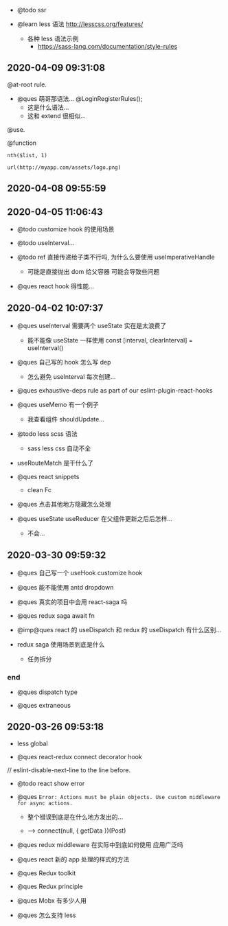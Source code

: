 -   @todo ssr

-   @learn less 语法 http://lesscss.org/features/

    -   各种 less 语法示例
        -   https://sass-lang.com/documentation/style-rules

## 2020-04-09 09:31:08

@at-root rule.

-   @ques 萌哥那语法... @LoginRegisterRules();
    -   这是什么语法...
    -   这和 extend 很相似...

@use.

@function

`nth($list, 1)`

`url(http://myapp.com/assets/logo.png)`

## 2020-04-08 09:55:59

## 2020-04-05 11:06:43

-   @todo customize hook 的使用场景

*   @todo useInterval...

*   @todo ref 直接传递给子类不行吗, 为什么么要使用 useImperativeHandle

    -   可能是直接抛出 dom 给父容器 可能会导致些问题

*   @ques react hook 得性能...

## 2020-04-02 10:07:37

-   @ques useInterval 需要两个 useState 实在是太浪费了

    -   能不能像 useState 一样使用 const [interval, clearInterval] = useInterval()

-   @ques 自己写的 hook 怎么写 dep

    -   怎么避免 useInterval 每次创建...

*   @ques exhaustive-deps rule as part of our eslint-plugin-react-hooks

*   @ques useMemo 有一个例子

    -   我查看组件 shouldUpdate...

*   @todo less scss 语法

    -   sass less css 自动不全

*   useRouteMatch 是干什么了

*   @ques react snippets

    -   clean Fc

*   @ques 点击其他地方隐藏怎么处理
*   @ques useState useReducer 在父组件更新之后后怎样...
    -   不会...

## 2020-03-30 09:59:32

-   @ques 自己写一个 useHook customize hook

-   @ques 能不能使用 antd dropdown

-   @ques 真实的项目中会用 react-saga 吗

-   @ques redux saga await fn

-   @imp@ques react 的 useDispatch 和 redux 的 useDispatch 有什么区别...

-   redux saga 使用场景到底是什么
    -   任务拆分

### end

-   @ques dispatch type

-   @ques extraneous

## 2020-03-26 09:53:18

-   less global

-   @ques react-redux connect decorator hook

// eslint-disable-next-line to the line before.

-   @todo react show error

-   @ques `Error: Actions must be plain objects. Use custom middleware for async actions.`

    -   整个错误到底是在什么地方发出的...

    -   --> connect(null, { getData })(Post)

-   @ques redux middleware 在实际中到底如何使用 应用广泛吗

-   @ques react 新的 app 处理的样式的方法

-   @ques Redux toolkit

-   @ques Redux principle

-   @ques Mobx 有多少人用

*   @ques 怎么支持 less
